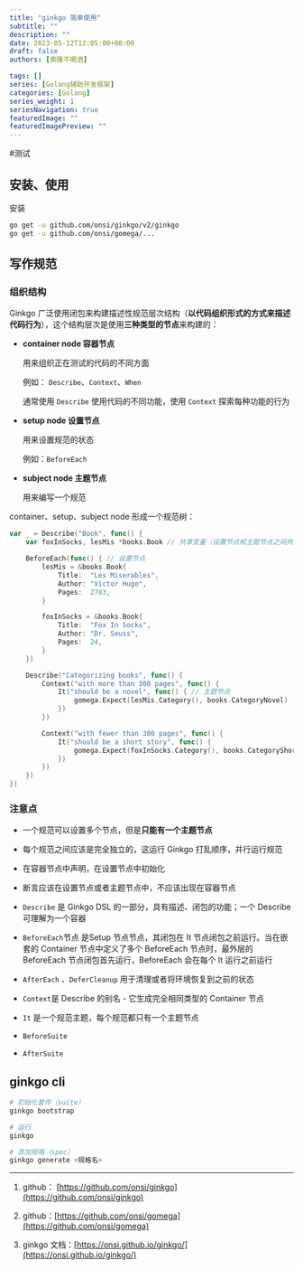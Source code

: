 ```yaml
---
title: "ginkgo 简单使用"
subtitle: ""
description: ""
date: 2023-05-12T12:05:00+08:00
draft: false
authors: [索隆不喝酒]

tags: []
series: [Golang辅助开发框架]
categories: [Golang]
series_weight: 1
seriesNavigation: true
featuredImage: ""
featuredImagePreview: ""
---
```

<!--more-->
#测试

## 安装、使用

安装
```sh
go get -u github.com/onsi/ginkgo/v2/ginkgo
go get -u github.com/onsi/gomega/...
```

## 写作规范

### 组织结构
Ginkgo 广泛使用闭包来构建描述性规范层次结构（**以代码组织形式的方式来描述代码行为**），这个结构层次是使用**三种类型的节点**来构建的：

-   **container node 容器节点**

	用来组织正在测试的代码的不同方面
	
	例如： `Describe`、`Context`、`When`
	
	通常使用 `Describe` 使用代码的不同功能，使用 `Context` 探索每种功能的行为

-   **setup node 设置节点**

	用来设置规范的状态
	
	例如：`BeforeEach`

-   **subject node 主题节点**

	用来编写一个规范


container、setup、subject node 形成一个规范树：
```go
var _ = Describe("Book", func() {
	var foxInSocks, lesMis *books.Book // 共享变量（设置节点和主题节点之间共享的变量）

	BeforeEach(func() { // 设置节点
		lesMis = &books.Book{
			Title:  "Les Miserables",
			Author: "Victor Hugo",
			Pages:  2783,
		}

		foxInSocks = &books.Book{
			Title:  "Fox In Socks",
			Author: "Dr. Seuss",
			Pages:  24,
		}
	})

	Describe("Categorizing books", func() {
		Context("with more than 300 pages", func() {
			It("should be a novel", func() { // 主题节点
				gomega.Expect(lesMis.Category(), books.CategoryNovel)
			})
		})

		Context("with fewer than 300 pages", func() {
			It("should be a short story", func() {
				gomega.Expect(foxInSocks.Category(), books.CategoryShortStory)
			})
		})
	})
})
```

### 注意点

-   一个规范可以设置多个节点，但是**只能有一个主题节点**

-   每个规范之间应该是完全独立的，这运行 Ginkgo 打乱顺序，并行运行规范
    
-   在容器节点中声明，在设置节点中初始化
    
-   断言应该在设置节点或者主题节点中，不应该出现在容器节点
    

-   `Describe` 是 Ginkgo DSL 的一部分，具有描述、闭包的功能；一个 Describe 可理解为一个容器

-   `BeforeEach`节点 是Setup 节点节点，其闭包在 It 节点闭包之前运行。当在嵌套的 Container 节点中定义了多个 BeforeEach 节点时，最外层的 BeforeEach 节点闭包首先运行，BeforeEach 会在每个 It 运行之前运行
    
-   `AfterEach` 、`DeferCleanup` 用于清理或者将环境恢复到之前的状态
    
-   `Context`是 Describe 的别名 - 它生成完全相同类型的 Container 节点
    
-   `It` 是一个规范主题，每个规范都只有一个主题节点
    

-   `BeforeSuite`
    
-   `AfterSuite`

## ginkgo cli

```sh
# 初始化套件（suite）
ginkgo bootstrap

# 运行
ginkgo

# 添加规格（spec）
ginkgo generate <规格名>
```

---
1.  github： [https://github.com/onsi/ginkgo](https://github.com/onsi/ginkgo)

2.  github：[https://github.com/onsi/gomega](https://github.com/onsi/gomega)

3.  ginkgo 文档：[https://onsi.github.io/ginkgo/](https://onsi.github.io/ginkgo/)
